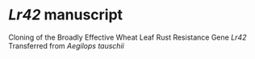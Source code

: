 # *Lr42* manuscript
Cloning of the Broadly Effective Wheat Leaf Rust Resistance Gene *Lr42* Transferred from *Aegilops tauschii*
